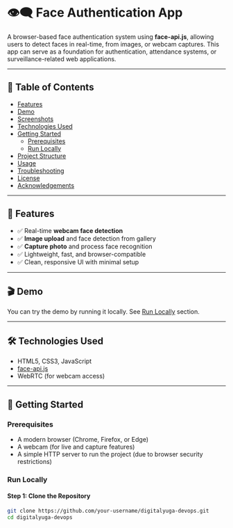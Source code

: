 # 👁️‍🗨️ Face Authentication App

A browser-based face authentication system using **face-api.js**, allowing users to detect faces in real-time, from images, or webcam captures. This app can serve as a foundation for authentication, attendance systems, or surveillance-related web applications.

---

## 📌 Table of Contents

- [Features](#-features)
- [Demo](#-demo)
- [Screenshots](#-screenshots)
- [Technologies Used](#-technologies-used)
- [Getting Started](#-getting-started)
  - [Prerequisites](#prerequisites)
  - [Run Locally](#run-locally)
- [Project Structure](#-project-structure)
- [Usage](#-usage)
- [Troubleshooting](#-troubleshooting)
- [License](#-license)
- [Acknowledgements](#-acknowledgements)

---

## 🌟 Features

- ✅ Real-time **webcam face detection**
- ✅ **Image upload** and face detection from gallery
- ✅ **Capture photo** and process face recognition
- ✅ Lightweight, fast, and browser-compatible
- ✅ Clean, responsive UI with minimal setup

---

## 🎬 Demo

You can try the demo by running it locally. See [Run Locally](#run-locally) section.

---

## 🛠️ Technologies Used

- HTML5, CSS3, JavaScript
- [face-api.js](https://github.com/justadudewhohacks/face-api.js)
- WebRTC (for webcam access)

---

## 🚀 Getting Started

### Prerequisites

- A modern browser (Chrome, Firefox, or Edge)
- A webcam (for live and capture features)
- A simple HTTP server to run the project (due to browser security restrictions)

### Run Locally

#### Step 1: Clone the Repository

```bash
git clone https://github.com/your-username/digitalyuga-devops.git
cd digitalyuga-devops
